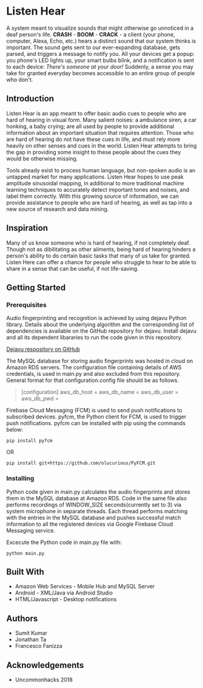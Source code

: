 # Listen Hear

A system meant to visualize sounds that might otherwise go unnoticed in a deaf person's life. **CRASH** - **BOOM** - **CRACK** - a client (your phone, computer, Alexa, Echo, etc.) hears a distinct sound that our system thinks is important. The sound gets sent to our ever-expanding database, gets parsed, and triggers a message to notify you. All your devices get a popup: you phone's LED lights up, your smart bulbs blink, and a notification is sent to each device: *There's someone at your door!* Suddenly, a sense you may take for granted everyday becomes accessible to an entire group of people who don't.

## Introduction

Listen Hear is an app meant to offer basic audio cues to people who are hard of hearing in visual form. Many salient noises: a ambulance siren, a car honking, a baby crying; are all used by people to provide additional information about an important situation that requires attention. Those who are hard of hearing do not have these cues in life, and must rely more heavily on other senses and cues in the world. Listen Hear attempts to bring the gap in providing some insight to these people about the cues they would be otherwise missing.

Tools already exist to process human language, but non-spoken audio is an untapped market for many applications. Listen Hear hopes to use peak amplitude sinusoidal mapping, in additional to more traditional machine learning techniques to accurately detect important tones and noises, and label them correctly. With this growing source of information, we can provide assistance to people who are hard of hearing, as well as tap into a new source of research and data mining.

## Inspiration

Many of us know someone who is hard of hearing, if not completely deaf. Though not as dibilitating as other ailments, being hard of hearing hinders a person's ability to do certain basic tasks that many of us take for granted. Listen Here can offer a chance for people who struggle to hear to be able to share in a sense that can be useful, if not life-saving.

## Getting Started

### Prerequisites

Audio fingerprinting and recognition is achieved by using dejavu Python library. Details about the underlying algorithm and the corresponding list of dependencies is available on the GitHub repository for dejavu. Install dejavu and all its dependent libararies to run the code given in this repository.

[Dejavu respository on GitHub](https://github.com/worldveil/dejavu)

The MySQL database for storing audio fingerprints was hosted in cloud on Amazon RDS servers. The configuration file containing details of AWS credentials, is used in main.py and also excluded from this repository. General format for that configuration.config file should be as follows.

> [configuration]
> aws_db_host = <link to database host>
> aws_db_name = <name of the database>
> aws_db_user = <database user name>
> aws_db_pwd = <password for the database user>

Firebase Cloud Messaging (FCM) is used to send push notifications to subscribed devices. pyfcm, the Python client for FCM, is used to trigger push notifications. pyfcm can be installed with pip using the commands below:

```
pip install pyfcm
```
OR
```
pip install git+https://github.com/olucurious/PyFCM.git
```

### Installing

Python code given in main.py calculates the audio fingerprints and stores them in the MySQL database at Amazon RDS. Code in the same file also performs recordings of WINDOW_SIZE seconds(currently set to 3) via system microphone in separate threads. Each thread performs matching with the entries in the MySQL database and pushes successful match information to all the registered devices via Google Firebase Cloud Messaging service.

Excecute the Python code in main.py file with:

```
python main.py
```


## Built With

* Amazon Web Services - Mobile Hub and MySQL Server
* Android - XML/Java via Android Studio
* HTML/Javascript - Desktop notifications

## Authors

* Sumit Kumar
* Jonathan Ta
* Francesco Fanizza

## Acknowledgements

* Uncommonhacks 2018
